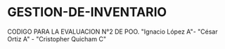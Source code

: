 # GESTION-DE-INVENTARIO
CODIGO PARA LA EVALUACION N°2 DE POO. "Ignacio López A"- "César Ortiz A" - "Cristopher Quicham C"
